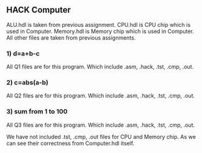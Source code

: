 ## HACK Computer

ALU.hdl is taken from previous assignment.
CPU.hdl is CPU chip which is used in Computer.
Memory.hdl is Memory chip which is used in Computer.
All other files are taken from previous assignments.

### 1)  d=a+b-c
All Q1 files are for this program. Which include .asm, .hack, .tst, .cmp, .out.

### 2)  c=abs(a-b)
All Q2 files are for this program. Which include .asm, .hack, .tst, .cmp, .out.

### 3)  sum from 1 to 100
All Q3 files are for this program. Which include .asm, .hack, .tst, .cmp, .out.

We have not included .tst, .cmp, .out files for CPU and Memory chip. As we can see their correctness from Computer.hdl itself.